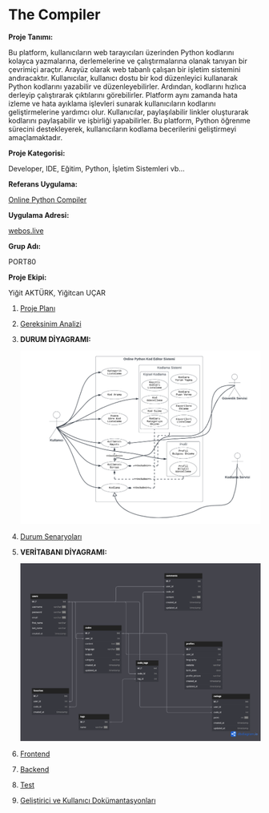 
# The Compiler

**Proje Tanımı:** 

Bu platform, kullanıcıların web tarayıcıları üzerinden Python kodlarını kolayca yazmalarına, derlemelerine ve çalıştırmalarına olanak tanıyan bir çevrimiçi araçtır. Arayüz olarak web tabanlı çalışan bir işletim sistemini andıracaktır. Kullanıcılar, kullanıcı dostu bir kod düzenleyici kullanarak Python kodlarını yazabilir ve düzenleyebilirler. Ardından, kodlarını hızlıca derleyip çalıştırarak çıktılarını görebilirler. Platform aynı zamanda hata izleme ve hata ayıklama işlevleri sunarak kullanıcıların kodlarını geliştirmelerine yardımcı olur. Kullanıcılar, paylaşılabilir linkler oluşturarak kodlarını paylaşabilir ve işbirliği yapabilirler. Bu platform, Python öğrenme sürecini destekleyerek, kullanıcıların kodlama becerilerini geliştirmeyi amaçlamaktadır.

**Proje Kategorisi:** 

Developer, IDE, Eğitim, Python, İşletim Sistemleri vb...

**Referans Uygulama:**

[Online Python Compiler](https://www.onlinegdb.com/online_python_compiler)

**Uygulama Adresi:**

[webos.live](https://webos.live)

**Grup Adı:**

PORT80

**Proje Ekipi:**

Yiğit AKTÜRK, Yiğitcan UÇAR


1. [Proje Planı](/docs/projeplani.pdf)
2. [Gereksinim Analizi](/docs/gereksinimanalizi.md)
3. **DURUM DİYAGRAMI:**

   ![Durum Diyagramı](/docs/durumdiyagrami.png)
5. [Durum Senaryoları](/docs/durumsenaryolari.md)
6. **VERİTABANI DİYAGRAMI:**

    ![Veritabanı Diyagramı](/docs/veritabanidiyagrami.png)
7. [Frontend](/docs/frontend.md)
8. [Backend](/docs/backend.md)
9. [Test](/docs/test.md)
10. [Geliştirici ve Kullanıcı Dokümantasyonları](/docs/dokumantasyon.md)
